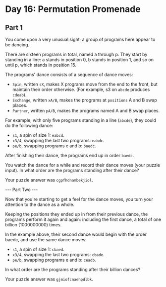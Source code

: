 # Day 16: Permutation Promenade

## Part 1

You come upon a very unusual sight; a group of programs here appear to be dancing.

There are sixteen programs in total, named a through p. They start by standing 
in a line: a stands in position 0, b stands in position 1, and so on until p, 
which stands in position 15.

The programs' dance consists of a sequence of dance moves:

-    `Spin`, written `sX`, makes X programs move from the end to the front, 
but maintain their order otherwise. (For example, s3 on `abcde` produces `cdeab`).
-   `Exchange`, written `xA/B`, makes the programs at `positions` A and B swap places.
-    `Partner`, written `pA/B`, makes the programs named A and B swap places.

For example, with only five programs standing in a line (`abcde`), they could do the following dance:

-    `s1`, a spin of size 1: `eabcd`.
-    `x3/4`, swapping the last two programs: `eabdc`.
-    `pe/b`, swapping programs e and b: `baedc`.

After finishing their dance, the programs end up in order `baedc`.

You watch the dance for a while and record their dance moves (your puzzle input). 
In what order are the programs standing after their dance?

Your puzzle answer was `cgpfhdnambekjiol`.

--- Part Two ---

Now that you're starting to get a feel for the dance moves, you turn your 
attention to the dance as a whole.

Keeping the positions they ended up in from their previous dance, the programs 
perform it again and again: including the first dance, a total of one billion (1000000000) times.

In the example above, their second dance would begin with the order baedc, 
and use the same dance moves:

-    `s1`, a spin of size 1: `cbaed`.
-    `x3/4`, swapping the last two programs: `cbade`.
-    `pe/b`, swapping programs e and b: `ceadb`.

In what order are the programs standing after their billion dances?

Your puzzle answer was `gjmiofcnaehpdlbk`.
